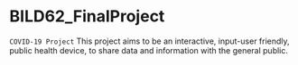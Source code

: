 # BILD62_FinalProject
`COVID-19 Project`
This project aims to be an interactive, input-user friendly, public health device, to share data and information with the general public.

